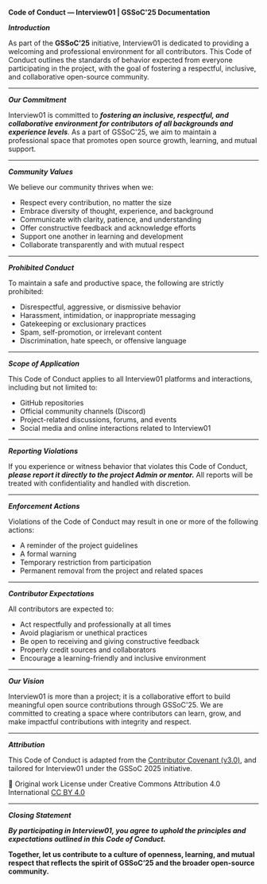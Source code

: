 **Code of Conduct — Interview01 | GSSoC'25 Documentation**

***Introduction***

As part of the **GSSoC’25** initiative, Interview01 is dedicated to providing a welcoming and professional environment for all contributors. This Code of Conduct outlines the standards of behavior expected from everyone participating in the project, with the goal of fostering a respectful, inclusive, and collaborative open-source community.

---

***Our Commitment***

Interview01 is committed to ***fostering an inclusive, respectful, and collaborative environment for contributors of all backgrounds and experience levels***. As a part of GSSoC'25, we aim to maintain a professional space that promotes open source growth, learning, and mutual support.

---

***Community Values***

We believe our community thrives when we:
- Respect every contribution, no matter the size
- Embrace diversity of thought, experience, and background
- Communicate with clarity, patience, and understanding
- Offer constructive feedback and acknowledge efforts
- Support one another in learning and development
- Collaborate transparently and with mutual respect

---

***Prohibited Conduct***

To maintain a safe and productive space, the following are strictly prohibited:
- Disrespectful, aggressive, or dismissive behavior
- Harassment, intimidation, or inappropriate messaging
- Gatekeeping or exclusionary practices
- Spam, self-promotion, or irrelevant content
- Discrimination, hate speech, or offensive language

---

***Scope of Application***

This Code of Conduct applies to all Interview01 platforms and interactions, including but not limited to:
- GitHub repositories
- Official community channels (Discord)
- Project-related discussions, forums, and events
- Social media and online interactions related to Interview01

---

***Reporting Violations***

If you experience or witness behavior that violates this Code of Conduct, ***please report it directly to the project Admin or mentor.*** All reports will be treated with confidentiality and handled with discretion.

---

***Enforcement Actions***

Violations of the Code of Conduct may result in one or more of the following actions:
- A reminder of the project guidelines
- A formal warning
- Temporary restriction from participation
- Permanent removal from the project and related spaces

---

***Contributor Expectations***

All contributors are expected to:
- Act respectfully and professionally at all times
- Avoid plagiarism or unethical practices
- Be open to receiving and giving constructive feedback
- Properly credit sources and collaborators
- Encourage a learning-friendly and inclusive environment

---

***Our Vision***

Interview01 is more than a project; it is a collaborative effort to build meaningful open source contributions through GSSoC'25. We are committed to creating a space where contributors can learn, grow, and make impactful contributions with integrity and respect.

---

***Attribution***

This Code of Conduct is adapted from the [Contributor Covenant (v3.0)](https://www.contributor-covenant.org/version/3/0/code_of_conduct/), and tailored for Interview01 under the GSSoC 2025 initiative. 

📌 Original work License under Creative Commons Attribution 4.0 International [CC BY 4.0](https://creativecommons.org/licenses/by/4.0/)

---

***Closing Statement***

***By participating in Interview01, you agree to uphold the principles and expectations outlined in this Code of Conduct.***

**Together, let us contribute to a culture of openness, learning, and mutual respect that reflects the spirit of GSSoC’25 and the broader open-source community.**

